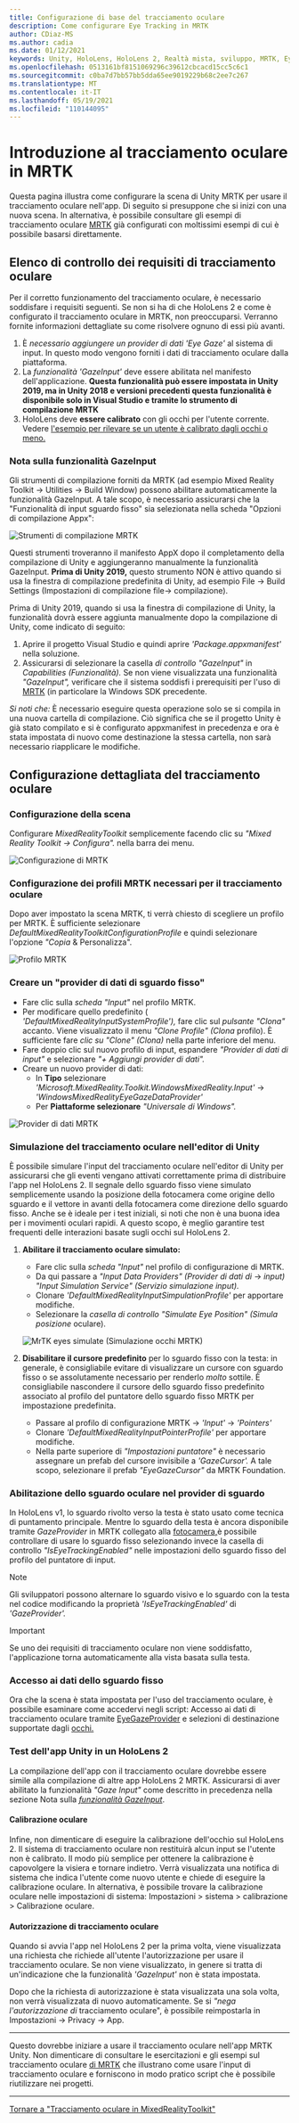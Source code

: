 ```yaml
---
title: Configurazione di base del tracciamento oculare
description: Come configurare Eye Tracking in MRTK
author: CDiaz-MS
ms.author: cadia
ms.date: 01/12/2021
keywords: Unity, HoloLens, HoloLens 2, Realtà mista, sviluppo, MRTK, Eye Tracking,
ms.openlocfilehash: 0513161bf8151069296c39612cbcacd15cc5c6c1
ms.sourcegitcommit: c0ba7d7bb57bb5dda65ee9019229b68c2ee7c267
ms.translationtype: MT
ms.contentlocale: it-IT
ms.lasthandoff: 05/19/2021
ms.locfileid: "110144095"
---
```

# <a name="getting-started-with-eye-tracking-in-mrtk"></a>Introduzione al tracciamento oculare in MRTK

Questa pagina illustra come configurare la scena di Unity MRTK per usare il tracciamento oculare nell'app.
Di seguito si presuppone che si inizi con una nuova scena.
In alternativa, è possibile consultare gli esempi di tracciamento oculare [MRTK](../../example-scenes/eye-tracking-examples-overview.md) già configurati con moltissimi esempi di cui è possibile basarsi direttamente.

## <a name="eye-tracking-requirements-checklist"></a>Elenco di controllo dei requisiti di tracciamento oculare

Per il corretto funzionamento del tracciamento oculare, è necessario soddisfare i requisiti seguenti.
Se non si ha di che HoloLens 2 e come è configurato il tracciamento oculare in MRTK, non preoccuparsi.
Verranno fornite informazioni dettagliate su come risolvere ognuno di essi più avanti.

1. È _necessario aggiungere un provider di dati 'Eye Gaze'_ al sistema di input. In questo modo vengono forniti i dati di tracciamento oculare dalla piattaforma.
2. La _funzionalità 'GazeInput'_ deve essere abilitata nel manifesto dell'applicazione.
   **Questa funzionalità può essere impostata in Unity 2019, ma in Unity 2018 e versioni precedenti questa funzionalità è disponibile solo in Visual Studio e tramite lo strumento di compilazione MRTK**
3. HoloLens deve **essere calibrato** con gli occhi per l'utente corrente. Vedere [l'esempio per rilevare se un utente è calibrato dagli occhi o meno.](eye-tracking-is-user-calibrated.md)

### <a name="a-note-on-the-gazeinput-capability"></a>Nota sulla funzionalità GazeInput

Gli strumenti di compilazione forniti da MRTK (ad esempio Mixed Reality Toolkit -> Utilities -> Build Window) possono abilitare automaticamente la funzionalità GazeInput. A tale scopo, è necessario assicurarsi che la "Funzionalità di input sguardo fisso" sia selezionata nella scheda "Opzioni di compilazione Appx":

![Strumenti di compilazione MRTK](../../images/eye-tracking/mrtk_et_buildsetup.png)

Questi strumenti troveranno il manifesto AppX dopo il completamento della compilazione di Unity e aggiungeranno manualmente la funzionalità GazeInput.
**Prima di Unity 2019,** questo strumento NON è attivo quando si usa la finestra di compilazione predefinita di Unity, ad esempio File -> Build Settings (Impostazioni di compilazione file-> compilazione).

Prima di Unity 2019, quando si usa la finestra di compilazione di Unity, la funzionalità dovrà essere aggiunta manualmente dopo la compilazione di Unity, come indicato di seguito:

1. Aprire il progetto Visual Studio e quindi aprire _'Package.appxmanifest'_ nella soluzione.
2. Assicurarsi di selezionare la casella _di controllo "GazeInput"_ in _Capabilities (Funzionalità)._ Se non viene visualizzata una funzionalità _"GazeInput",_ verificare che il sistema soddisfi i prerequisiti per l'uso di [MRTK](/windows/mixed-reality/develop/install-the-tools) (in particolare la Windows SDK precedente.

_Si noti che:_ È necessario eseguire questa operazione solo se si compila in una nuova cartella di compilazione.
Ciò significa che se il progetto Unity è già stato compilato e si è configurato appxmanifest in precedenza e ora è stata impostata di nuovo come destinazione la stessa cartella, non sarà necessario riapplicare le modifiche.

## <a name="setting-up-eye-tracking-step-by-step"></a>Configurazione dettagliata del tracciamento oculare

### <a name="setting-up-the-scene"></a>Configurazione della scena

Configurare _MixedRealityToolkit_ semplicemente facendo clic su _"Mixed Reality Toolkit -> Configura"._ nella barra dei menu.

![Configurazione di MRTK](../../images/eye-tracking/mrtk_setup_configure.jpg)

### <a name="setting-up-the-mrtk-profiles-required-for-eye-tracking"></a>Configurazione dei profili MRTK necessari per il tracciamento oculare

Dopo aver impostato la scena MRTK, ti verrà chiesto di scegliere un profilo per MRTK.
È sufficiente selezionare _DefaultMixedRealityToolkitConfigurationProfile_ e quindi selezionare l'opzione _"Copia_ & Personalizza".

![Profilo MRTK](../../images/eye-tracking/mrtk_setup_configprofile.jpg)

### <a name="create-an-eye-gaze-data-provider"></a>Creare un "provider di dati di sguardo fisso"

- Fare clic sulla _scheda "Input"_ nel profilo MRTK.
- Per modificare quello predefinito ( _'DefaultMixedRealityInputSystemProfile'),_ fare clic sul _pulsante "Clona"_ accanto. Viene visualizzato il menu _"Clone Profile" (Clona_ profilo). È sufficiente fare _clic su "Clone" (Clona)_ nella parte inferiore del menu.
- Fare doppio clic sul nuovo profilo di input, espandere _"Provider di dati di input"_ e selezionare _"+ Aggiungi provider di dati"._
- Creare un nuovo provider di dati:
  - In **Tipo** selezionare _'Microsoft.MixedReality.Toolkit.WindowsMixedReality.Input'_  ->  _'WindowsMixedRealityEyeGazeDataProvider'_
  - Per **Piattaforme selezionare** _"Universale di Windows"._

![Provider di dati MRTK](../../images/eye-tracking/mrtk_setup_eyes_dataprovider.jpg)

### <a name="simulating-eye-tracking-in-the-unity-editor"></a>Simulazione del tracciamento oculare nell'editor di Unity

È possibile simulare l'input del tracciamento oculare nell'editor di Unity per assicurarsi che gli eventi vengano attivati correttamente prima di distribuire l'app nel HoloLens 2.
Il segnale dello sguardo fisso viene simulato semplicemente usando la posizione della fotocamera come origine dello sguardo e il vettore in avanti della fotocamera come direzione dello sguardo fisso.
Anche se è ideale per i test iniziali, si noti che non è una buona idea per i movimenti oculari rapidi.
A questo scopo, è meglio garantire test frequenti delle interazioni basate sugli occhi sul HoloLens 2.

1. **Abilitare il tracciamento oculare simulato:**
    - Fare clic sulla _scheda "Input"_ nel profilo di configurazione di MRTK.
    - Da qui passare a _"Input Data Providers" (Provider di dati di_  ->  _input) "Input Simulation Service" (Servizio simulazione input)._
    - Clonare _'DefaultMixedRealityInputSimpulationProfile'_ per apportare modifiche.
    - Selezionare la _casella di controllo "Simulate Eye Position" (Simula posizione_ oculare).

    ![MrTK eyes simulate (Simulazione occhi MRTK)](../../images/eye-tracking/mrtk_setup_eyes_simulate.jpg)

2. **Disabilitare il cursore predefinito** per lo sguardo fisso con la testa: in generale, è consigliabile evitare di visualizzare un cursore con sguardo fisso o se assolutamente necessario per renderlo _molto_ sottile.
È consigliabile nascondere il cursore dello sguardo fisso predefinito associato al profilo del puntatore dello sguardo fisso MRTK per impostazione predefinita.
    - Passare al profilo di configurazione MRTK -> _'Input'_  ->  _'Pointers'_
    - Clonare _'DefaultMixedRealityInputPointerProfile'_ per apportare modifiche.
    - Nella parte superiore di _"Impostazioni puntatore"_ è necessario assegnare un prefab del cursore invisibile a _'GazeCursor'._ A tale scopo, selezionare il prefab _"EyeGazeCursor"_ da MRTK Foundation.

### <a name="enabling-eye-based-gaze-in-the-gaze-provider"></a>Abilitazione dello sguardo oculare nel provider di sguardo

In HoloLens v1, lo sguardo rivolto verso la testa è stato usato come tecnica di puntamento principale.
Mentre lo sguardo della testa è ancora disponibile tramite _GazeProvider_ in MRTK collegato alla [fotocamera,](https://docs.unity3d.com/ScriptReference/Camera.html)è possibile controllare di usare lo sguardo fisso selezionando invece la casella di controllo _"IsEyeTrackingEnabled"_ nelle impostazioni dello sguardo fisso del profilo del puntatore di input.

>[!NOTE]
>Gli sviluppatori possono alternare lo sguardo visivo e lo sguardo con la testa nel codice modificando la proprietà _'IsEyeTrackingEnabled'_ di _'GazeProvider'._  

>[!IMPORTANT]
>Se uno dei requisiti di tracciamento oculare non viene soddisfatto, l'applicazione torna automaticamente alla vista basata sulla testa.

### <a name="accessing-eye-gaze-data"></a>Accesso ai dati dello sguardo fisso

Ora che la scena è stata impostata per l'uso del tracciamento oculare, è possibile esaminare come accedervi negli script: Accesso ai dati di tracciamento oculare tramite [EyeGazeProvider](eye-tracking-eye-gaze-provider.md) e selezioni di destinazione supportate dagli [occhi.](eye-tracking-target-selection.md)

### <a name="testing-your-unity-app-on-a-hololens-2"></a>Test dell'app Unity in un HoloLens 2

La compilazione dell'app con il tracciamento oculare dovrebbe essere simile alla compilazione di altre app HoloLens 2 MRTK. Assicurarsi di aver abilitato la funzionalità *"Gaze Input"* come descritto in precedenza nella sezione Nota sulla [*funzionalità GazeInput*](#a-note-on-the-gazeinput-capability).

#### <a name="eye-calibration"></a>Calibrazione oculare

Infine, non dimenticare di eseguire la calibrazione dell'occhio sul HoloLens 2.
Il sistema di tracciamento oculare non restituirà alcun input se l'utente non è calibrato.
Il modo più semplice per ottenere la calibrazione è capovolgere la visiera e tornare indietro.
Verrà visualizzata una notifica di sistema che indica l'utente come nuovo utente e chiede di eseguire la calibrazione oculare.
In alternativa, è possibile trovare la calibrazione oculare nelle impostazioni di sistema: Impostazioni > sistema > calibrazione > Calibrazione oculare.

#### <a name="eye-tracking-permission"></a>Autorizzazione di tracciamento oculare

Quando si avvia l'app nel HoloLens 2 per la prima volta, viene visualizzata una richiesta che richiede all'utente l'autorizzazione per usare il tracciamento oculare.
Se non viene visualizzato, in genere si tratta di un'indicazione che la funzionalità _'GazeInput'_ non è stata impostata.

Dopo che la richiesta di autorizzazione è stata visualizzata una sola volta, non verrà visualizzata di nuovo automaticamente.
Se si _"nega l'autorizzazione di_ tracciamento oculare", è possibile reimpostarla in Impostazioni -> Privacy -> App.

---

Questo dovrebbe iniziare a usare il tracciamento oculare nell'app MRTK Unity.
Non dimenticare di consultare le esercitazioni e gli esempi sul tracciamento oculare [di MRTK](../../example-scenes/eye-tracking-examples-overview.md) che illustrano come usare l'input di tracciamento oculare e forniscono in modo pratico script che è possibile riutilizzare nei progetti.

---
[Tornare a "Tracciamento oculare in MixedRealityToolkit"](eye-tracking-main.md)
